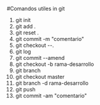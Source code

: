 ﻿#Comandos utiles in git

1. git init
2. git add .
3. git reset .
4. git commit -m "comentario"
5. git checkout --. 
6. git log 
7. git commit --amend
8. git checkout -b rama-desarrollo
9. git branch
10. git checkout master
11. git branch -d rama-desarrollo
12. git push
13. git commit -am "comentario"